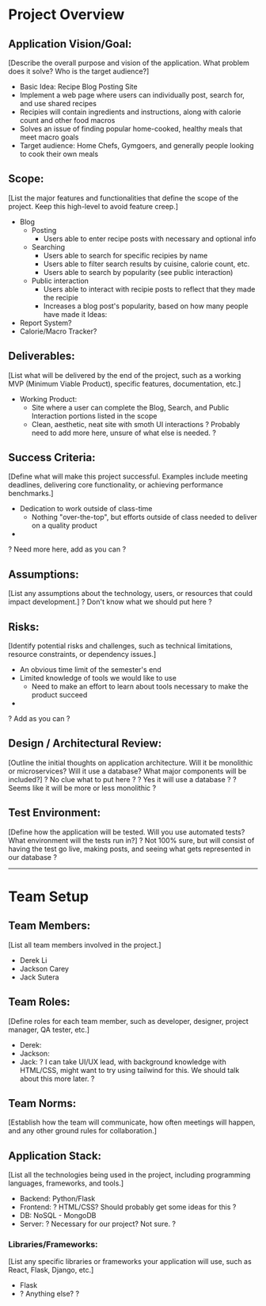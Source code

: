 # **Project Overview**

## **Application Vision/Goal:**
[Describe the overall purpose and vision of the application. What problem does it solve? Who is the target audience?]
- Basic Idea: Recipe Blog Posting Site
- Implement a web page where users can individually post, search for, and use shared recipes
- Recipies will contain ingredients and instructions, along with calorie count and other food macros
- Solves an issue of finding popular home-cooked, healthy meals that meet macro goals
- Target audience: Home Chefs, Gymgoers, and generally people looking to cook their own meals

## **Scope:**
[List the major features and functionalities that define the scope of the project. Keep this high-level to avoid feature creep.]
- Blog
  - Posting
    - Users able to enter recipe posts with necessary and optional info
  - Searching
    - Users able to search for specific recipies by name
    - Users able to filter search results by cuisine, calorie count, etc.
    - Users able to search by popularity (see public interaction)
  - Public interaction
    - Users able to interact with recipie posts to reflect that they made the recipie
    - Increases a blog post's popularity, based on how many people have made it
Ideas:
- Report System?
- Calorie/Macro Tracker?

## **Deliverables:**
[List what will be delivered by the end of the project, such as a working MVP (Minimum Viable Product), specific features, documentation, etc.]
- Working Product:
  - Site where a user can complete the Blog, Search, and Public Interaction portions listed in the scope
  - Clean, aesthetic, neat site with smoth UI interactions
? Probably need to add more here, unsure of what else is needed. ?

## **Success Criteria:**
[Define what will make this project successful. Examples include meeting deadlines, delivering core functionality, or achieving performance benchmarks.]
- Dedication to work outside of class-time
  - Nothing "over-the-top", but efforts outside of class needed to deliver on a quality product
- 
? Need more here, add as you can ?

## **Assumptions:**
[List any assumptions about the technology, users, or resources that could impact development.]
? Don't know what we should put here ?

## **Risks:**
[Identify potential risks and challenges, such as technical limitations, resource constraints, or dependency issues.]
- An obvious time limit of the semester's end
- Limited knowledge of tools we would like to use
  - Need to make an effort to learn about tools necessary to make the product succeed
- 
? Add as you can ?

## **Design / Architectural Review:**
[Outline the initial thoughts on application architecture. Will it be monolithic or microservices? Will it use a database? What major components will be included?]
? No clue what to put here ? ? Yes it will use a database ? ? Seems like it will be more or less monolithic ?

## **Test Environment:**
[Define how the application will be tested. Will you use automated tests? What environment will the tests run in?]
? Not 100% sure, but will consist of having the test go live, making posts, and seeing what gets represented in our database ?

---

# **Team Setup**

## **Team Members:**
[List all team members involved in the project.]
- Derek Li
- Jackson Carey
- Jack Sutera

## **Team Roles:**
[Define roles for each team member, such as developer, designer, project manager, QA tester, etc.]
- Derek:
- Jackson:
- Jack: ? I can take UI/UX lead, with background knowledge with HTML/CSS, might want to try using tailwind for this. We should talk about this more later. ? 

## **Team Norms:**
[Establish how the team will communicate, how often meetings will happen, and any other ground rules for collaboration.]

## **Application Stack:**
[List all the technologies being used in the project, including programming languages, frameworks, and tools.]
- Backend: Python/Flask
- Frontend: ? HTML/CSS? Should probably get some ideas for this ?
- DB: NoSQL - MongoDB
- Server: ? Necessary for our project? Not sure. ?

### **Libraries/Frameworks:**
[List any specific libraries or frameworks your application will use, such as React, Flask, Django, etc.]
- Flask
- ? Anything else? ?

